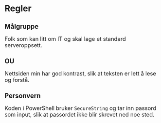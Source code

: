 # Regler

## Målgruppe
<p style="font-size: 18px;">
Folk som kan litt om IT og skal lage et standard serveroppsett.
</p>

## OU
<p style="font-size: 18px;">
Nettsiden min har god kontrast, slik at teksten er lett å lese og forstå.
</p>

## Personvern
<p style="font-size: 18px;">
Koden i PowerShell bruker <code>SecureString</code> og tar inn passord som input, slik at passordet ikke blir skrevet ned noe sted.
</p>
